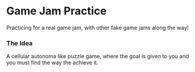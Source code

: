 # Game Jam Practice
Practicing for a real game jam, with other fake game jams along the way!

### The Idea
A cellular autonoma like puzzle game, where the goal is given to you and you must find the way the achieve it.
